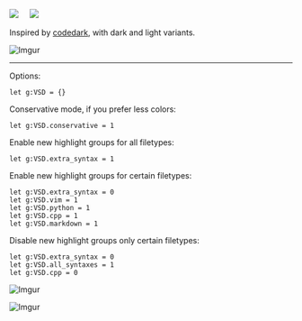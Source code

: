 <a href='https://opensource.org/licenses/MIT'><img src='https://img.shields.io/badge/license-MIT-a31f34.svg?style=flat-square' /></a>
&nbsp;&nbsp;&nbsp;
<a href='https://github.com/lifepillar/vim-colortemplate'><img src='https://img.shields.io/badge/made%20with-Colortemplate-007f00.svg?style=flat-square' /></a>
&nbsp;&nbsp;&nbsp;

Inspired by [codedark](https://github.com/tomasiser/vim-code-dark), with dark and light variants.

![Imgur](https://i.imgur.com/fzildns.png)

------------

Options:

    let g:VSD = {}

Conservative mode, if you prefer less colors:

    let g:VSD.conservative = 1

Enable new highlight groups for all filetypes:

    let g:VSD.extra_syntax = 1

Enable new highlight groups for certain filetypes:

    let g:VSD.extra_syntax = 0
    let g:VSD.vim = 1
    let g:VSD.python = 1
    let g:VSD.cpp = 1
    let g:VSD.markdown = 1

Disable new highlight groups only certain filetypes:

    let g:VSD.extra_syntax = 0
    let g:VSD.all_syntaxes = 1
    let g:VSD.cpp = 0

![Imgur](https://i.imgur.com/gH8lBAv.png)

![Imgur](https://i.imgur.com/wQ2UfpZ.png)


